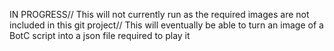 IN PROGRESS//
This will not currently run as the required images are not included in this git project//
This will eventually be able to turn an image of a BotC script into a json file required to play it
